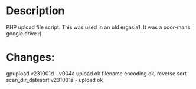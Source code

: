 # Description
PHP upload file script. 
This was used in an old ergasia1. It was a poor-mans google drive :)



# Changes:
gpupload
v231001d - v004a upload ok filename encoding ok, reverse sort scan_dir_datesort
v231001a - upload ok